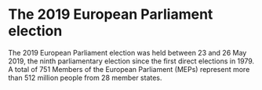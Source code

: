 # The 2019 European Parliament election

The 2019 European Parliament election was held between 23 and 26 May 2019, the ninth parliamentary election since the first direct elections in 1979. A total of 751 Members of the European Parliament (MEPs) represent more than 512 million people from 28 member states.
